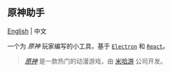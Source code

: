 ## 原神助手

[English](README.md) | 中文

一个为 _原神_ 玩家编写的小工具，基于 [`Electron`](https://reactjs.org/) 和 [`React`](https://www.electronjs.org/)。

> [_原神_](https://ys.mihoyo.com/) 是一款热门的动漫游戏，由 [米哈游](https://www.mihoyo.com/) 公司开发。
